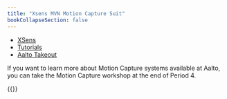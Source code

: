 ```yaml
---
title: "Xsens MVN Motion Capture Suit"
bookCollapseSection: false
---
```


- [XSens](https://www.xsens.com/motion-capture)
- [Tutorials](https://tutorial.xsens.com/)
- [Aalto Takeout](https://takeout.aalto.fi/610753)

If you want to learn more about Motion Capture systems available at Aalto, you can take the Motion Capture workshop at the end of Period 4.

{{<youtube laKbHOEJIoM>}}